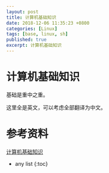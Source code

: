 ```yaml
---
layout: post
title: 计算机基础知识
date: 2018-12-06 11:35:23 +0800
categories: [Linux]
tags: [base, linux, sh]
published: true
excerpt: 计算机基础知识
---
```


# 计算机基础知识

基础是重中之重。

这里全是英文，可以考虑全部翻译为中文。

# 参考资料

[计算机基础知识](http://bob.cs.sonoma.edu/IntroCompOrg-x64/book.html)


* any list
{:toc}